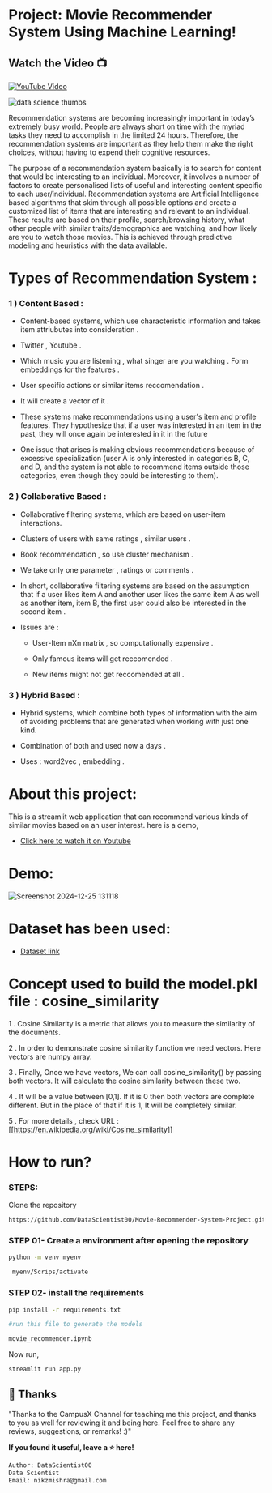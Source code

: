 # Project: Movie Recommender System Using Machine Learning!

## Watch the Video 📺

[![YouTube Video](https://img.shields.io/badge/YouTube-Watch%20Video-red?logo=youtube&logoColor=white&style=for-the-badge)](https://www.youtube.com/watch?v=sURMcYL9Sro)


![data science thumbs](https://github.com/user-attachments/assets/3f94e19d-f954-4ddd-90d0-b3a4a629b4aa)

Recommendation systems are becoming increasingly important in today’s extremely busy world. People are always short on time with the myriad tasks they need to accomplish in the limited 24 hours. Therefore, the recommendation systems are important as they help them make the right choices, without having to expend their cognitive resources.

The purpose of a recommendation system basically is to search for content that would be interesting to an individual. Moreover, it involves a number of factors to create personalised lists of useful and interesting content specific to each user/individual. Recommendation systems are Artificial Intelligence based algorithms that skim through all possible options and create a customized list of items that are interesting and relevant to an individual. These results are based on their profile, search/browsing history, what other people with similar traits/demographics are watching, and how likely are you to watch those movies. This is achieved through predictive modeling and heuristics with the data available.

# Types of Recommendation System :

### 1 ) Content Based :

- Content-based systems, which use characteristic information and takes item attriubutes into consideration .

- Twitter , Youtube .

- Which music you are listening , what singer are you watching . Form embeddings for the features .
	
- User specific actions or similar items reccomendation .
	
- It will create a vector of it .
	
- These systems make recommendations using a user's item and profile features. They hypothesize that if a user was interested in an item in the past, they will once again be interested in it in the future
	
- One issue that arises is making obvious recommendations because of excessive specialization (user A is only interested in categories B, C, and D, and the system is not able to recommend items outside those categories, even though they could be interesting to them).

### 2 ) Collaborative Based :
		
- Collaborative filtering systems, which are based on user-item interactions.
	
- Clusters of users with same ratings , similar users .
	
- Book recommendation , so use cluster mechanism .
	
- We take only one parameter , ratings or comments .
	
- In short, collaborative filtering systems are based on the assumption that if a user likes item A and another user likes the same item A as well as another item, item B, the first user could also be interested in the second item . 
	
- Issues are :

	- User-Item nXn matrix , so computationally expensive .

	- Only famous items will get reccomended .

	- New items might not get reccomended at all .   

### 3 ) Hybrid Based :
	
- Hybrid systems, which combine both types of information with the aim of avoiding problems that are generated when working with just one kind.

- Combination of both and used now a days .

- Uses : word2vec , embedding .           

# About this project:

This is a streamlit web application that can recommend various kinds of similar movies based on an user interest.
here is a demo,

* [Click here to watch it on Youtube](https://youtu.be/sURMcYL9Sro)


# Demo:

![Screenshot 2024-12-25 131118](https://github.com/user-attachments/assets/99a37b30-d562-418e-9cbd-fd70361fc1ae)


# Dataset has been used:

* [Dataset link](https://www.kaggle.com/tmdb/tmdb-movie-metadata?select=tmdb_5000_movies.csv)

# Concept used to build the model.pkl file : cosine_similarity

1 . Cosine Similarity is a metric that allows you to measure the similarity of the documents.

2 . In order to demonstrate cosine similarity function we need vectors. Here vectors are numpy array.

3 . Finally, Once we have vectors, We can call cosine_similarity() by passing both vectors. It will calculate the cosine similarity between these two.

4 . It will be a value between [0,1]. If it is 0 then both vectors are complete different. But in the place of that if it is 1, It will be completely similar.

5 . For more details , check URL :[[https://en.wikipedia.org/wiki/Cosine_similarity]]

# How to run?
### STEPS:

Clone the repository

```bash
https://github.com/DataScientist00/Movie-Recommender-System-Project.git
```
### STEP 01- Create a environment after opening the repository

```bash
python -m venv myenv
```

```bash
 myenv/Scrips/activate
```


### STEP 02- install the requirements
```bash
pip install -r requirements.txt
```


```bash
#run this file to generate the models

movie_recommender.ipynb
```

Now run,
```bash
streamlit run app.py
```

## 🚀 Thanks

"Thanks to the CampusX Channel for teaching me this project, and thanks to you as well for reviewing it and being here. Feel free to share any reviews, suggestions, or remarks! :)"

**If you found it useful, leave a ⭐ here!**

```bash
Author: DataScientist00
Data Scientist
Email: nikzmishra@gmail.com

```
